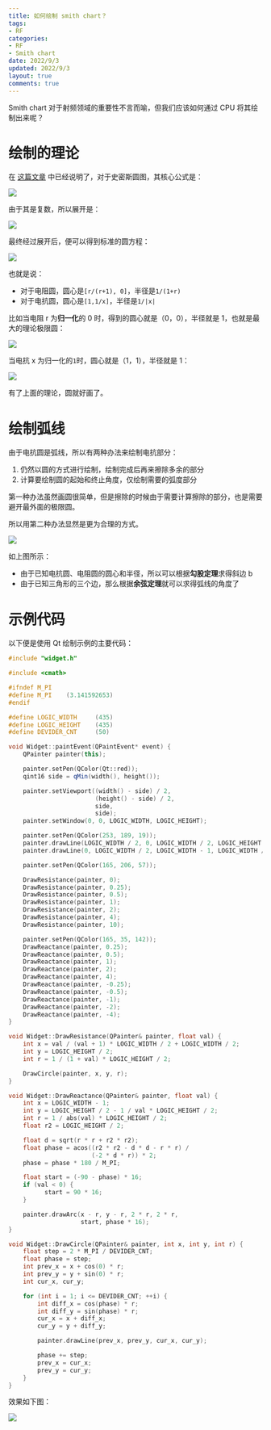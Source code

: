 ```yaml
---
title: 如何绘制 smith chart？
tags: 
- RF
categories:
- RF
- Smith chart
date: 2022/9/3
updated: 2022/9/3
layout: true
comments: true
---
```


Smith chart 对于射频领域的重要性不言而喻，但我们应该如何通过 CPU 将其绘制出来呢？

<!--more-->

# 绘制的理论

在 [这篇文章](https://www.maximintegrated.com/en/design/technical-documents/tutorials/7/742.html) 中已经说明了，对于史密斯圆图，其核心公式是：

![](./pic/simple_expression.jpg)

由于其是复数，所以展开是：

![](./pic/complex_expression.jpg)

最终经过展开后，便可以得到标准的圆方程：

![](./pic/circle_expression.jpg)


也就是说：
- 对于电阻圆，圆心是`[r/(r+1), 0]`，半径是`1/(1+r)`
- 对于电抗圆，圆心是`[1,1/x]`，半径是`1/|x|`

比如当电阻 r 为**归一化**的 0 时，得到的圆心就是（0，0），半径就是 1，也就是最大的理论极限圆：

![](./pic/resistance.jpg)

当电抗 x 为归一化的`1`时，圆心就是（1，1），半径就是 1：

![](./pic/reactance.jpg)

有了上面的理论，圆就好画了。

# 绘制弧线

由于电抗圆是弧线，所以有两种办法来绘制电抗部分：
1. 仍然以圆的方式进行绘制，绘制完成后再来擦除多余的部分
2. 计算要绘制圆的起始和终止角度，仅绘制需要的弧度部分

第一种办法虽然画圆很简单，但是擦除的时候由于需要计算擦除的部分，也是需要避开最外面的极限圆。

所以用第二种办法显然是更为合理的方式。

![](./pic/get_phase.jpg)

如上图所示：
- 由于已知电抗圆、电阻圆的圆心和半径，所以可以根据**勾股定理**求得斜边 b
- 由于已知三角形的三个边，那么根据**余弦定理**就可以求得弧线的角度了

# 示例代码

以下便是使用 Qt 绘制示例的主要代码：

```cpp
#include "widget.h"

#include <cmath>

#ifndef M_PI
#define M_PI    (3.141592653)
#endif

#define LOGIC_WIDTH     (435)
#define LOGIC_HEIGHT    (435)
#define DEVIDER_CNT     (50)

void Widget::paintEvent(QPaintEvent* event) {
    QPainter painter(this);

    painter.setPen(QColor(Qt::red));
    qint16 side = qMin(width(), height());

    painter.setViewport((width() - side) / 2,
                        (height() - side) / 2,
                        side,
                        side);
    painter.setWindow(0, 0, LOGIC_WIDTH, LOGIC_HEIGHT);

    painter.setPen(QColor(253, 189, 19));
    painter.drawLine(LOGIC_WIDTH / 2, 0, LOGIC_WIDTH / 2, LOGIC_HEIGHT - 1);
    painter.drawLine(0, LOGIC_WIDTH / 2, LOGIC_WIDTH - 1, LOGIC_WIDTH / 2);

    painter.setPen(QColor(165, 206, 57));

    DrawResistance(painter, 0);
    DrawResistance(painter, 0.25);
    DrawResistance(painter, 0.5);
    DrawResistance(painter, 1);
    DrawResistance(painter, 2);
    DrawResistance(painter, 4);
    DrawResistance(painter, 10);

    painter.setPen(QColor(165, 35, 142));
    DrawReactance(painter, 0.25);
    DrawReactance(painter, 0.5);
    DrawReactance(painter, 1);
    DrawReactance(painter, 2);
    DrawReactance(painter, 4);
    DrawReactance(painter, -0.25);
    DrawReactance(painter, -0.5);
    DrawReactance(painter, -1);
    DrawReactance(painter, -2);
    DrawReactance(painter, -4);
}

void Widget::DrawResistance(QPainter& painter, float val) {
    int x = val / (val + 1) * LOGIC_WIDTH / 2 + LOGIC_WIDTH / 2;
    int y = LOGIC_HEIGHT / 2;
    int r = 1 / (1 + val) * LOGIC_HEIGHT / 2;

    DrawCircle(painter, x, y, r);
}

void Widget::DrawReactance(QPainter& painter, float val) {
    int x = LOGIC_WIDTH - 1;
    int y = LOGIC_HEIGHT / 2 - 1 / val * LOGIC_HEIGHT / 2;
    int r = 1 / abs(val) * LOGIC_HEIGHT / 2;
    float r2 = LOGIC_HEIGHT / 2;

    float d = sqrt(r * r + r2 * r2);
    float phase = acos((r2 * r2 - d * d - r * r) /
                       (-2 * d * r)) * 2;
    phase = phase * 180 / M_PI;

    float start = (-90 - phase) * 16;
    if (val < 0) {
          start = 90 * 16;
    }

    painter.drawArc(x - r, y - r, 2 * r, 2 * r,
                    start, phase * 16);
}

void Widget::DrawCircle(QPainter& painter, int x, int y, int r) {
    float step = 2 * M_PI / DEVIDER_CNT;
    float phase = step;
    int prev_x = x + cos(0) * r;
    int prev_y = y + sin(0) * r;
    int cur_x, cur_y;

    for (int i = 1; i <= DEVIDER_CNT; ++i) {
        int diff_x = cos(phase) * r;
        int diff_y = sin(phase) * r;
        cur_x = x + diff_x;
        cur_y = y + diff_y;

        painter.drawLine(prev_x, prev_y, cur_x, cur_y);

        phase += step;
        prev_x = cur_x;
        prev_y = cur_y;
    }
}
```

效果如下图：

![](./pic/chart.jpg)



